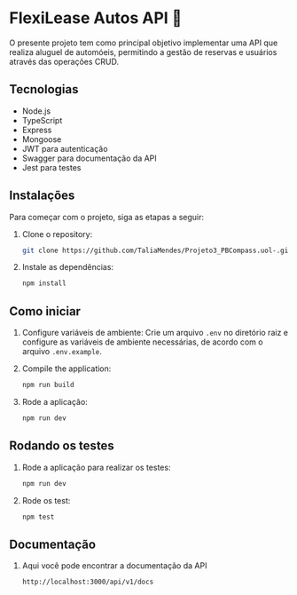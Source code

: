# FlexiLease Autos API 🚗

O presente projeto tem como principal objetivo implementar uma API que realiza aluguel de automóeis, permitindo a gestão de reservas e usuários através das operações CRUD.

## Tecnologias 

- Node.js
- TypeScript
- Express
- Mongoose
- JWT para autenticação
- Swagger para documentação da API 
- Jest para testes

## Instalações

Para começar com o projeto, siga as etapas a seguir:

1. Clone o repository:
    ```sh
    git clone https://github.com/TaliaMendes/Projeto3_PBCompass.uol-.git
    ```

2. Instale as dependências:
    ```sh
    npm install
    ```
## Como iniciar
1. Configure variáveis ​​de ambiente:
    Crie um arquivo `.env` no diretório raiz e configure as variáveis ​​de ambiente necessárias, de acordo com o arquivo `.env.example`.

2. Compile the application:
    ```sh
    npm run build
    ```
3. Rode a aplicação:
    ```sh
    npm run dev
    ```

## Rodando os testes
1. Rode a aplicação para realizar os testes:
    ```sh
    npm run dev
    ```
2. Rode os test:
    ```sh
    npm test
    ```
## Documentação
1. Aqui você pode encontrar a documentação da API 
    ```sh
   http://localhost:3000/api/v1/docs
    ```

